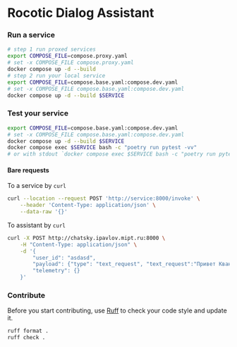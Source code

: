 # Rocotic Dialog Assistant
### Run a service
```bash
# step 1 run proxed services
export COMPOSE_FILE=compose.proxy.yaml
# set -x COMPOSE_FILE compose.proxy.yaml
docker compose up -d --build
# step 2 run your local service
export COMPOSE_FILE=compose.base.yaml:compose.dev.yaml
# set -x COMPOSE_FILE compose.base.yaml:compose.dev.yaml
docker compose up -d --build $SERVICE
```

### Test your service

```bash
export COMPOSE_FILE=compose.base.yaml:compose.dev.yaml
# set -x COMPOSE_FILE compose.base.yaml:compose.dev.yaml
docker compose up -d --build $SERVICE
docker compose exec $SERVICE bash -c "poetry run pytest -vv"
# or with stdout `docker compose exec $SERVICE bash -c "poetry run pytest -vv  --capture=tee-sys"`
```



#### Bare requests
To a service by `curl`
```bash
curl --location --request POST 'http://service:8000/invoke' \
    --header 'Content-Type: application/json' \
    --data-raw '{}'
```

To assistant by `curl`
```bash
curl -X POST http://chatsky.ipavlov.mipt.ru:8000 \
    -H "Content-Type: application/json" \
    -d '{
        "user_id": "asdasd",
        "payload": {"type": "text_request", "text_request":"Привет Квант!"},
        "telemetry": {}
    }'
```
### Contribute

Before you start contributing, use [Ruff](https://github.com/charliermarsh/ruff) to check your code style  and update it.
```bash
ruff format .
ruff check .
```